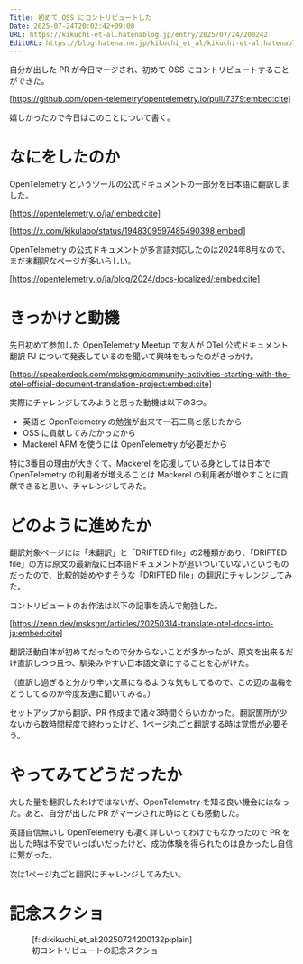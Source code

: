 ```yaml
---
Title: 初めて OSS にコントリビュートした
Date: 2025-07-24T20:02:42+09:00
URL: https://kikuchi-et-al.hatenablog.jp/entry/2025/07/24/200242
EditURL: https://blog.hatena.ne.jp/kikuchi_et_al/kikuchi-et-al.hatenablog.jp/atom/entry/6802418398521056166
---
```


自分が出した PR が今日マージされ、初めて OSS にコントリビュートすることができた。

[https://github.com/open-telemetry/opentelemetry.io/pull/7379:embed:cite]

嬉しかったので今日はこのことについて書く。

# なにをしたのか

OpenTelemetry というツールの公式ドキュメントの一部分を日本語に翻訳しました。

[https://opentelemetry.io/ja/:embed:cite]

[https://x.com/kikulabo/status/1948309597485490398:embed]

OpenTelemetry の公式ドキュメントが多言語対応したのは2024年8月なので、まだ未翻訳なページが多いらしい。

[https://opentelemetry.io/ja/blog/2024/docs-localized/:embed:cite]

# きっかけと動機

先日初めて参加した OpenTelemetry Meetup で友人が OTel 公式ドキュメント翻訳 PJ について発表しているのを聞いて興味をもったのがきっかけ。

[https://speakerdeck.com/msksgm/community-activities-starting-with-the-otel-official-document-translation-project:embed:cite]

実際にチャレンジしてみようと思った動機は以下の3つ。

- 英語と OpenTelemetry の勉強が出来て一石二鳥と感じたから
- OSS に貢献してみたかったから
- Mackerel APM を使うには OpenTelemetry が必要だから

特に3番目の理由が大きくて、Mackerel を応援している身としては日本で OpenTelemetry の利用者が増えることは Mackerel の利用者が増やすことに貢献できると思い、チャレンジしてみた。

# どのように進めたか

翻訳対象ページには「未翻訳」と「DRIFTED file」の2種類があり、「DRIFTED file」の方は原文の最新版に日本語ドキュメントが追いついていないというものだったので、比較的始めやすそうな「DRIFTED file」の翻訳にチャレンジしてみた。

コントリビュートのお作法は以下の記事を読んで勉強した。

[https://zenn.dev/msksgm/articles/20250314-translate-otel-docs-into-ja:embed:cite]

翻訳活動自体が初めてだったので分からないことが多かったが、原文を出来るだけ直訳しつつ且つ、馴染みやすい日本語文章にすることを心がけた。

（直訳し過ぎると分かり辛い文章になるような気もしてるので、この辺の塩梅をどうしてるのか今度友達に聞いてみる。）

セットアップから翻訳、PR 作成まで諸々3時間ぐらいかかった。翻訳箇所が少ないから数時間程度で終わったけど、1ページ丸ごと翻訳する時は覚悟が必要そう。

# やってみてどうだったか

大した量を翻訳したわけではないが、OpenTelemetry を知る良い機会にはなった。あと、自分が出した PR がマージされた時はとても感動した。

英語自信無いし OpenTelemetry も凄く詳しいってわけでもなかったので PR を出した時は不安でいっぱいだったけど、成功体験を得られたのは良かったし自信に繋がった。

次は1ページ丸ごと翻訳にチャレンジしてみたい。

# 記念スクショ

<figure class="figure-image figure-image-fotolife" title="初コントリビュートの記念スクショ">[f:id:kikuchi_et_al:20250724200132p:plain]<figcaption>初コントリビュートの記念スクショ</figcaption></figure>
